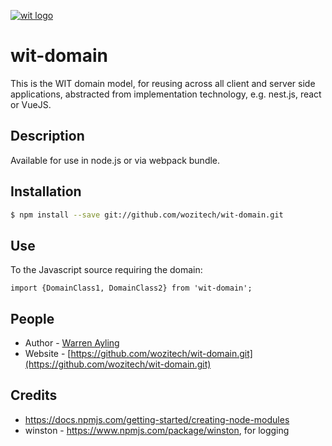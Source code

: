 <a href="http://wozitech-ltd.co.uk/projects.html" target="blank"><img src="http://wozitech-ltd.co.uk/images/wit-domain.png" alt="wit logo" /></a>
 
# wit-domain
This is the WIT domain model, for reusing across all client and server side applications, abstracted from implementation technology, e.g. nest.js, react or VueJS.

## Description
Available for use in node.js or via webpack bundle.

  
## Installation
```bash
$ npm install --save git://github.com/wozitech/wit-domain.git
```

## Use
To the Javascript source requiring the domain:
```
import {DomainClass1, DomainClass2} from 'wit-domain';
```

## People

- Author - [Warren Ayling](http://wozitech-ltd.co.uk/aboutus.html)
- Website - [https://github.com/wozitech/wit-domain.git](https://github.com/wozitech/wit-domain.git)

## Credits
* https://docs.npmjs.com/getting-started/creating-node-modules
* winston - https://www.npmjs.com/package/winston, for logging
